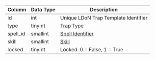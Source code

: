 | Column   | Data Type | Description                                                                |
| -------- | --------- | -------------------------------------------------------------------------- |
| id       | int       | Unique LDoN Trap Template Identifier                                       |
| type     | tinyint   | [Trap Type](https://eqemu.gitbook.io/server/categories/types/trap-types)   |
| spell_id | smallint  | [Spell Identifier](spells_new.md)                                          |
| skill    | smallint  | [Skill](https://eqemu.gitbook.io/server/categories/reference-lists/skills) |
| locked   | tinyint   | Locked: 0 = False, 1 = True                                                |